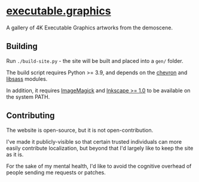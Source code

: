 # [executable.graphics](https://executable.graphics/)

A gallery of 4K Executable Graphics artworks from the demoscene.

## Building

Run `./build-site.py` - the site will be built and placed into a `gen/` folder.

The build script requires Python >= 3.9, and depends on the [chevron](https://github.com/noahmorrison/chevron) and [libsass](https://github.com/sass/libsass-python) modules.

In addition, it requires [ImageMagick](https://imagemagick.org/) and [Inkscape >= 1.0](https://inkscape.org/) to be available on the system PATH.

## Contributing

The website is open-source, but it is not open-contribution.

I've made it publicly-visible so that certain trusted individuals can more easily contribute localization, but beyond that I'd largely like to keep the site as it is.

For the sake of my mental health, I'd like to avoid the cognitive overhead of people sending me requests or patches.
